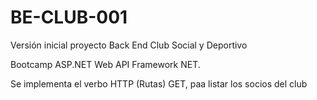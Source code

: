 # BE-CLUB-001

Versión inicial proyecto Back End Club Social y Deportivo

Bootcamp ASP.NET Web API Framework NET.

Se implementa el verbo HTTP (Rutas) GET, paa listar los socios del club

